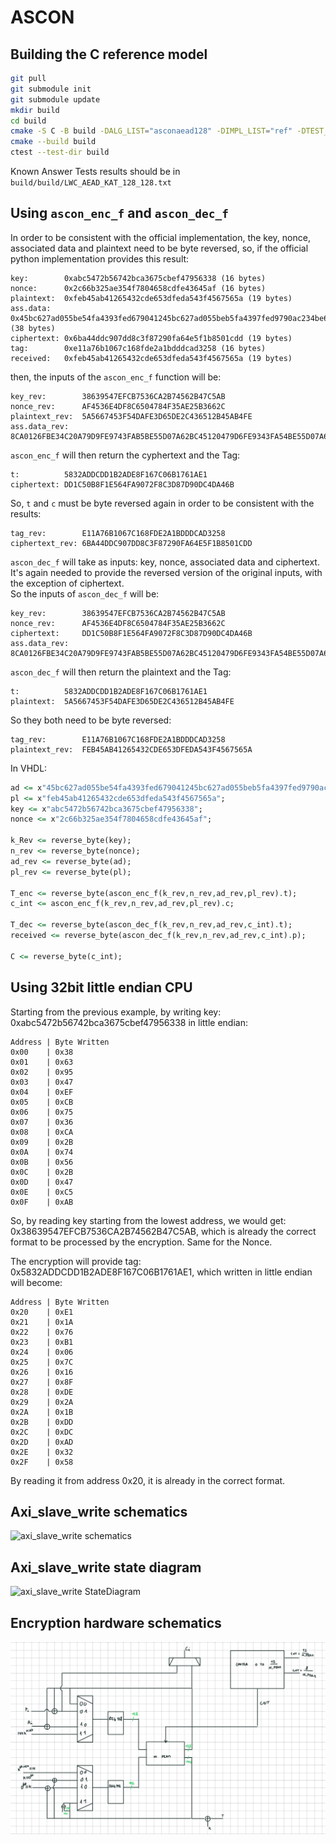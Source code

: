 # ASCON

## Building the C reference model

```bash
git pull
git submodule init
git submodule update
mkdir build
cd build
cmake -S C -B build -DALG_LIST="asconaead128" -DIMPL_LIST="ref" -DTEST_LIST="genkat"
cmake --build build
ctest --test-dir build
```

Known Answer Tests results should be in `build/build/LWC_AEAD_KAT_128_128.txt`


## Using `ascon_enc_f` and `ascon_dec_f`

In order to be consistent with the official implementation, the key, nonce, associated data and plaintext need to be byte reversed, so, if the official python implementation provides this result:  

```
key:        0xabc5472b56742bca3675cbef47956338 (16 bytes)  
nonce:      0x2c66b325ae354f7804658cdfe43645af (16 bytes)  
plaintext:  0xfeb45ab41265432cde653dfeda543f4567565a (19 bytes)  
ass.data:   0x45bc627ad055be54fa4393fed679041245bc627ad055beb5fa4397fed9790ac234be6f12a08c (38 bytes)  
ciphertext: 0x6ba44ddc907dd8c3f87290fa64e5f1b8501cdd (19 bytes)  
tag:        0xe11a76b1067c168fde2a1bdddcad3258 (16 bytes)  
received:   0xfeb45ab41265432cde653dfeda543f4567565a (19 bytes)  
```

then, the inputs of the `ascon_enc_f` function will be:  

```
key_rev:        38639547EFCB7536CA2B74562B47C5AB  
nonce_rev:      AF4536E4DF8C6504784F35AE25B3662C  
plaintext_rev:  5A5667453F54DAFE3D65DE2C436512B45AB4FE  
ass.data_rev:   8CA0126FBE34C20A79D9FE9743FAB5BE55D07A62BC45120479D6FE9343FA54BE55D07A62BC45  
```

`ascon_enc_f` will then return the cyphertext and the Tag:  

```
t:          5832ADDCDD1B2ADE8F167C06B1761AE1  
ciphertext: DD1C50B8F1E564FA9072F8C3D87D90DC4DA46B  
```

So, `t` and `c` must be byte reversed again in order to be consistent with the results:  

```
tag_rev:        E11A76B1067C168FDE2A1BDDDCAD3258  
ciphertext_rev: 6BA44DDC907DD8C3F87290FA64E5F1B8501CDD  
```

`ascon_dec_f` will take as inputs: key, nonce, associated data and ciphertext. It's again needed to provide the reversed version of the original inputs, with the exception of ciphertext.  
So the inputs of `ascon_dec_f` will be:  

```
key_rev:        38639547EFCB7536CA2B74562B47C5AB  
nonce_rev:      AF4536E4DF8C6504784F35AE25B3662C  
ciphertext:     DD1C50B8F1E564FA9072F8C3D87D90DC4DA46B  
ass.data_rev:   8CA0126FBE34C20A79D9FE9743FAB5BE55D07A62BC45120479D6FE9343FA54BE55D07A62BC45  
```

`ascon_dec_f` will then return the plaintext and the Tag:  

```
t:          5832ADDCDD1B2ADE8F167C06B1761AE1  
plaintext:  5A5667453F54DAFE3D65DE2C436512B45AB4FE  
```

So they both need to be byte reversed:  

```
tag_rev:        E11A76B1067C168FDE2A1BDDDCAD3258  
plaintext_rev:  FEB45AB41265432CDE653DFEDA543F4567565A
```

In VHDL:

```vhdl
ad <= x"45bc627ad055be54fa4393fed679041245bc627ad055beb5fa4397fed9790ac234be6f12a08c";
pl <= x"feb45ab41265432cde653dfeda543f4567565a";
key <= x"abc5472b56742bca3675cbef47956338";
nonce <= x"2c66b325ae354f7804658cdfe43645af";

k_Rev <= reverse_byte(key);
n_rev <= reverse_byte(nonce);
ad_rev <= reverse_byte(ad);
pl_rev <= reverse_byte(pl);
	
T_enc <= reverse_byte(ascon_enc_f(k_rev,n_rev,ad_rev,pl_rev).t);
c_int <= ascon_enc_f(k_rev,n_rev,ad_rev,pl_rev).c;

T_dec <= reverse_byte(ascon_dec_f(k_rev,n_rev,ad_rev,c_int).t);
received <= reverse_byte(ascon_dec_f(k_rev,n_rev,ad_rev,c_int).p);

C <= reverse_byte(c_int);
```

## Using 32bit little endian CPU

Starting from the previous example, by writing key: 0xabc5472b56742bca3675cbef47956338 in little endian: 
```
Address | Byte Written
0x00    | 0x38
0x01    | 0x63
0x02    | 0x95
0x03    | 0x47
0x04    | 0xEF
0x05    | 0xCB
0x06    | 0x75
0x07    | 0x36
0x08    | 0xCA
0x09    | 0x2B
0x0A    | 0x74
0x0B    | 0x56
0x0C    | 0x2B
0x0D    | 0x47
0x0E    | 0xC5
0x0F    | 0xAB
```
So, by reading key starting from the lowest address, we would get: 0x38639547EFCB7536CA2B74562B47C5AB, which is already the correct format to be processed by the encryption.
Same for the Nonce.

The encryption will provide tag: 0x5832ADDCDD1B2ADE8F167C06B1761AE1, which written in little endian will become:
```
Address | Byte Written
0x20    | 0xE1
0x21    | 0x1A
0x22    | 0x76
0x23    | 0xB1
0x24    | 0x06
0x25    | 0x7C
0x26    | 0x16
0x27    | 0x8F
0x28    | 0xDE
0x29    | 0x2A
0x2A    | 0x1B
0x2B    | 0xDD
0x2C    | 0xDC
0x2D    | 0xAD
0x2E    | 0x32
0x2F    | 0x58
```
By reading it from address 0x20, it is already in the correct format.

## Axi_slave_write schematics
![axi_slave_write schematics](axi_slave_write_schematics)
## Axi_slave_write state diagram
![axi_slave_write StateDiagram](axi_slave_write_StateDiagram)
## Encryption hardware schematics
![encryption schematics](encryption_schematics.jpg)
